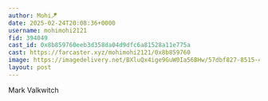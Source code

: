 ```yaml
---
author: Mohi🪁
date: 2025-02-24T20:08:36+0000
username: mohimohi2121
fid: 394049
cast_id: 0x8b859760eeb3d358da04d9dfc6a81528a11e775a
cast: https://farcaster.xyz/mohimohi2121/0x8b859760
image: https://imagedelivery.net/BXluQx4ige9GuW0Ia56BHw/57dbf827-8515-4c2c-e221-c24f542c7200/original
layout: post
---
```


Mark Valkwitch

<img src='https://imagedelivery.net/BXluQx4ige9GuW0Ia56BHw/57dbf827-8515-4c2c-e221-c24f542c7200/original' alt='' referrerpolicy='no-referrer'/>
